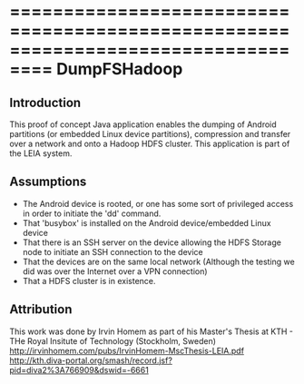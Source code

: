 ==================================================================================
DumpFSHadoop
==================================================================================

Introduction
-------------
This proof of concept Java application enables the dumping of Android partitions (or embedded Linux device partitions), compression and transfer over a network and onto a Hadoop HDFS cluster.
This application is part of the LEIA system.

Assumptions
-------------
- The Android device is rooted, or one has some sort of privileged access in order to initiate the 'dd' command.
- That 'busybox' is installed on the Android device/embedded Linux device
- That there is an SSH server on the device allowing the HDFS Storage node to initiate an SSH connection to the device
- That the devices are on the same local network (Although the testing we did was over the Internet over a VPN connection)
- That a HDFS cluster is in existence.


Attribution
-------------
This work was done by Irvin Homem as part of his Master's Thesis at KTH - THe Royal Insitute of Technology (Stockholm, Sweden)
http://irvinhomem.com/pubs/IrvinHomem-MscThesis-LEIA.pdf
http://kth.diva-portal.org/smash/record.jsf?pid=diva2%3A766909&dswid=-6661



